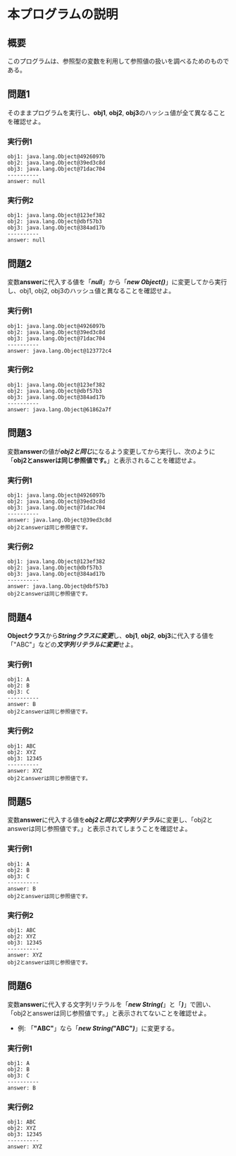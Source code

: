 # 本プログラムの説明
## 概要
このプログラムは、参照型の変数を利用して参照値の扱いを調べるためのものである。

## 問題1
そのままプログラムを実行し、**obj1**, **obj2**, **obj3**のハッシュ値が全て異なることを確認せよ。

### 実行例1

    obj1: java.lang.Object@4926097b
    obj2: java.lang.Object@39ed3c8d
    obj3: java.lang.Object@71dac704
    ----------
    answer: null

### 実行例2

    obj1: java.lang.Object@123ef382
    obj2: java.lang.Object@dbf57b3
    obj3: java.lang.Object@384ad17b
    ----------
    answer: null

## 問題2
変数**answer**に代入する値を「***null***」から「***new Object()***」に変更してから実行し、obj1, obj2, obj3のハッシュ値と異なることを確認せよ。

### 実行例1

    obj1: java.lang.Object@4926097b
    obj2: java.lang.Object@39ed3c8d
    obj3: java.lang.Object@71dac704
    ----------
    answer: java.lang.Object@123772c4

### 実行例2

    obj1: java.lang.Object@123ef382
    obj2: java.lang.Object@dbf57b3
    obj3: java.lang.Object@384ad17b
    ----------
    answer: java.lang.Object@61862a7f

## 問題3
変数**answer**の値が***obj2と同じ***になるよう変更してから実行し、次のように「**obj2とanswerは同じ参照値です。**」と表示されることを確認せよ。

### 実行例1

    obj1: java.lang.Object@4926097b
    obj2: java.lang.Object@39ed3c8d
    obj3: java.lang.Object@71dac704
    ----------
    answer: java.lang.Object@39ed3c8d
    obj2とanswerは同じ参照値です。

### 実行例2

    obj1: java.lang.Object@123ef382
    obj2: java.lang.Object@dbf57b3
    obj3: java.lang.Object@384ad17b
    ----------
    answer: java.lang.Object@dbf57b3
    obj2とanswerは同じ参照値です。

## 問題4
**Objectクラス**から***Stringクラスに変更***し、**obj1**, **obj2**, **obj3**に代入する値を「"ABC"」などの***文字列リテラルに変更***せよ。

### 実行例1

    obj1: A
    obj2: B
    obj3: C
    ----------
    answer: B
    obj2とanswerは同じ参照値です。

### 実行例2

    obj1: ABC
    obj2: XYZ
    obj3: 12345
    ----------
    answer: XYZ
    obj2とanswerは同じ参照値です。

## 問題5
変数**answer**に代入する値を***obj2と同じ文字列リテラル***に変更し、「obj2とanswerは同じ参照値です。」と表示されてしまうことを確認せよ。

### 実行例1

    obj1: A
    obj2: B
    obj3: C
    ----------
    answer: B
    obj2とanswerは同じ参照値です。

### 実行例2

    obj1: ABC
    obj2: XYZ
    obj3: 12345
    ----------
    answer: XYZ
    obj2とanswerは同じ参照値です。

## 問題6
変数**answer**に代入する文字列リテラルを「***new String(***」と「***)***」で囲い、「obj2とanswerは同じ参照値です。」と表示されてないことを確認せよ。
- 例: 「**"ABC"**」なら「***new String(***__"ABC"__***)***」に変更する。

### 実行例1

    obj1: A
    obj2: B
    obj3: C
    ----------
    answer: B

### 実行例2

    obj1: ABC
    obj2: XYZ
    obj3: 12345
    ----------
    answer: XYZ

